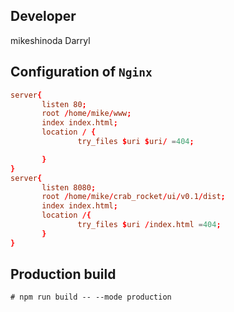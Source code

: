 ## Developer
mikeshinoda
Darryl

## Configuration of `Nginx`

```conf
server{
       listen 80;
       root /home/mike/www;
       index index.html;
       location / {
               try_files $uri $uri/ =404;

       }
}
server{
       listen 8080;
       root /home/mike/crab_rocket/ui/v0.1/dist;
       index index.html;
       location /{
               try_files $uri /index.html =404;
       }
}
```

## Production build
```shell
# npm run build -- --mode production
```
